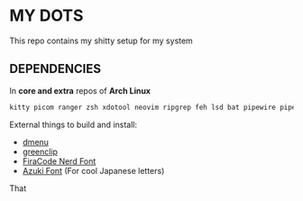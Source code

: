 # MY DOTS
This repo contains my shitty setup for my system

## DEPENDENCIES

In **core and extra** repos of **Arch Linux**

~~~bash
kitty picom ranger zsh xdotool neovim ripgrep feh lsd bat pipewire pipewire-pulse pipewire-jack pipewire-alsa alsa-utils brightnessctl playerctl scrot python-pillow xclip xorg-server xorg-xauth xorg-xsetroot
~~~

External things to build and install:

- [dmenu](https://tools.suckless.org/dmenu/)
- [greenclip](https://github.com/erebe/greenclip/)
- [FiraCode Nerd Font](https://github.com/ryanoasis/nerd-fonts/releases/download/v3.3.0/FiraCode.zip)
- [Azuki Font](https://files.edmateo.site/azukifont.tar.gz) (For cool Japanese letters)

That
